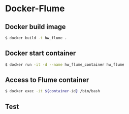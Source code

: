 # Docker-Flume

## Docker build image

```bash
$ docker build -t hw_flume .
```

## Docker start container

```bash
$ docker run -it -d --name hw_flume_container hw_flume
```

## Access to Flume container

```bash
$ docker exec -it ${container-id} /bin/bash
```

## Test

```bash

```
